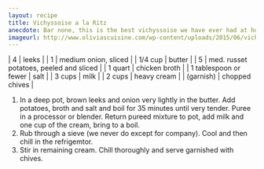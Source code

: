 ```yaml
---
layout: recipe
title: Vichyssoise a la Ritz
anecdote: Bar none, this is the best vichyssoise we have ever had at home or in a restaurant. It is from an old Craig Claiborne book, and we have never found any other recipe to equal it. Since Claiborne is gone, we wanted you to have a copy of this great, cold soup classic.
imageurl: http://www.oliviascuisine.com/wp-content/uploads/2015/06/vichyssoise-foodgawker.jpg
---
```

<!-- Ingredients -->

| 4 | leeks |
| 1 | medium onion, sliced |
| 1/4 cup | butter | 
| 5 | med. russet potatoes, peeled and sliced |
| 1 quart | chicken broth |
| 1 tablespoon or fewer | salt |
| 3 cups | milk |
| 2 cups | heavy cream |
| (garnish) | chopped chives |

<!-- split -->
<!-- Steps -->
1. In a deep pot, brown leeks and onion very lightly in the butter. Add potatoes, broth and salt and boil for 35 minutes until very tender. Puree in a processor or blender. Return pureed mixture to pot, add milk and one cup of the cream, bring to a boil.
2. Rub through a sieve (we never do except for company). Cool and then chill in the refrigemtor.
3. Stir in remaining cream. Chill thoroughly and serve garnished with chives. 
